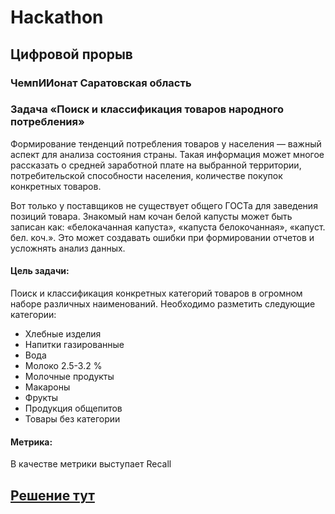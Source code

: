 # Hackathon

## Цифровой прорыв
### ЧемпИИонат Саратовская область
### Задача «Поиск и классификация товаров народного потребления»

Формирование тенденций потребления товаров у населения — важный аспект для анализа состояния страны. Такая информация может многое рассказать о средней заработной плате на выбранной территории, потребительской способности населения, количестве покупок конкретных товаров.

Вот только у поставщиков не существует общего ГОСТа для заведения позиций товара. Знакомый нам кочан белой капусты может быть записан как: «белокачанная капуста», «капуста белокочанная», «капуст. бел. коч.». Это может создавать ошибки при формировании отчетов и усложнять анализ данных.

#### Цель задачи:
Поиск и классификация конкретных категорий товаров в огромном наборе различных наименований. Необходимо разметить следующие категории:
- Хлебные изделия
- Напитки газированные
- Вода
- Молоко 2.5-3.2 %
- Молочные продукты
- Макароны
- Фрукты
- Продукция общепитов
- Товары без категории

#### Метрика:
В качестве метрики выступает Recall

## [Решение тут]()
